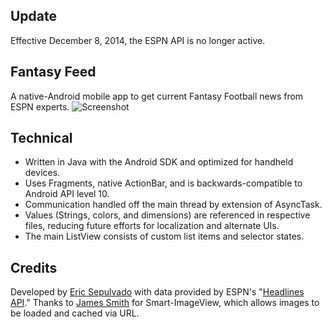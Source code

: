 Update
------
Effective December 8, 2014, the ESPN API is no longer active.

Fantasy Feed
------------
A native-Android mobile app to get current Fantasy Football news from ESPN experts.
![Screenshot](http://es0329.com/images/fantasy_feed_framed.png)

Technical
---------
- Written in Java with the Android SDK and optimized for handheld devices.
- Uses Fragments, native ActionBar, and is backwards-compatible to Android API level 10.
- Communication handled off the main thread by extension of AsyncTask.
- Values (Strings, colors, and dimensions) are referenced in respective files, reducing future efforts for localization and alternate UIs.
- The main ListView consists of custom list items and selector states.

Credits
-------
Developed by [Eric Sepulvado][1] with data provided by ESPN's "[Headlines API][2]."
Thanks to [James Smith][3] for Smart-ImageView, which allows images to be loaded and cached via URL.

[1]: https://twitter.com/es0329 "@es0329"
[2]: http://developer.espn.com/ "ESPN API"
[3]: https://twitter.com/loopj "James Smith"

